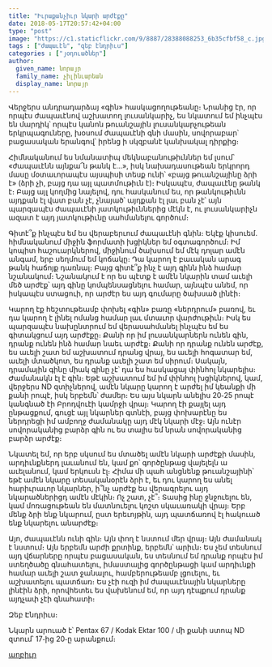 ```yaml
---
title: "Իւրաքանչիւր նկարի արժէքը"
date: 2018-05-17T20:57:42+04:00
type: "post"
image: "https://c1.staticflickr.com/9/8887/28388088253_6b35cfbf58_c.jpg"
tags : ["ժապաւէն", "զեբ էնդրիւս"]
categories : ["յօդուածներ"]
author:
  given_name: նորայր
  family_name: չիլինւարեան
  display_name: նորայր
---
```


Վերջերս անդրադարձայ «գին» հասկացողութեանը։ Նրանից էր, որ որպէս ժապաւէնով աշխատող լուսանկարիչ, ես նկատում եմ ինչպէս են մարդիկ՝ որպէս կանոն թուանշային լուսանկարչութեան երկրպագուները, խօսում ժապաւէնի գնի մասին, սովորաբար՝ բացասական երանգով՝ իրենց ի սկզբանէ կանխակալ դիրքից։

Հիմնականում ես նմանատիպ մեկնաբանութիւններ եմ լսում՝ «ժապաւէնն այնքա՜ն թանկ է…», իսկ նախադասութեան երկրորդ մասը մօտաւորապէս այսպիսի տեսք ունի՝ «բայց թուանշայինը ձրի է» (ձրի չի, բայց դա այլ պատմութիւն է)։ Իսկապէս, ժապաւէնը թանկ է։ Բայց այլ կողմից նայելով, դու հասկանում ես, որ թանկութիւնն այդքան էլ վատ բան չէ, չնայած՝ այդքան էլ լաւ բան չէ՝ այն պարզապէս ժապաւէնի յատկութիւններից մէկն է, ու լուսանկարիչն ազատ է այդ յատկութիւնը սահմանելու գործում։
 
Գիտէ՞ք ինչպէս եմ ես վերաբերւում ժապաւէնի գնին։ Եկէք կիսուեմ․ հիմնականում միջին ֆորմատի խցիկներ եմ օգտագործում։ Իմ կոպիտ հաշուարկներով, միջինում ծախսում եմ մէկ դոլար ամէն անգամ, երբ սեղմում եմ  կոճակը։ Դա կարող է բաւական արագ թանկ հաճոյք դառնալ։ Բայց գիտէ՞ք ինչ է այդ գինն ինձ համար նշանակում։ Նշանակում է որ ես պէտք է ամէն նկարին տամ աւելի մեծ արժէք՝ այդ գինը կոմպենսացնելու համար, այնպէս անեմ, որ իսկապէս ստացուի, որ արժէր ես այդ գումարը ծախսած լինէի։

Կարող էք հեշտութեամբ փոխել «գին» բառը «ներդրում» բառով, եւ դա կարող է լինել ոմանց համար լաւ մտաւոր վարժութիւն։ Իսկ ես պարզապէս նախընտրում եմ վերասահմանել ինչպէս եմ ես գիտակցում այդ արժէքը։ Քանի որ իմ լուսանկարներն ունեն գին, դրանք ունեն ինձ համար նաեւ արժէք։ Քանի որ դրանք ունեն արժէք, ես աւելի շատ եմ աշխատում դրանց վրայ, ես աւելի հոգատար եմ, աւելի մտածկոտ, ես դրանք աւելի շատ եմ սիրում։ Սակայն, դրամային գինը միակ գինը չէ՝ դա ես հասկացայ փինհոլ նկարելիս։ Ժամանակն էլ է գին։ Եթէ աշխատում եմ իմ փինհոլ խցիկներով, կամ, վերջերս ND զտիչներով, ամէն նկարը կարող է արժել իմ կեանքի մի քանի րոպէ, իսկ երբեմն՝ ժամեր։ Ես այս նկարն անելիս 20֊25 րոպէ կանգնած էի Բրոդվուէի կամրջի վրայ։ Կարող էի քայլել այդ ընթացքում, գուցէ այլ նկարներ գտնէի, բայց փոխարէնը ես ներդրեցի իմ ամբողջ ժամանակը այդ մէկ նկարի մէջ։ Այն ունէր սովորականից բարձր գին ու ես տալիս եմ նրան սովորականից բարձր արժէք։
 
Նկատել եմ, որ երբ սկսում ես մտածել ամէն նկարի արժէքի մասին, արդիւնքներդ լաւանում են, կամ քո՝ գործընթաց վայելելն ա աւելանում, կամ երկուսն էլ։ Հիմա մի պահ անցնենք թուանշայինի՝ եթէ ամէն նկարը տեսականօրէն ձրի է, եւ դու կարող ես անել հարիւրաւոր նկարներ, ի՞նչ արժէք ես վերագրելու այդ նկարածներիցդ ամէն մէկին։ Ոչ շատ, չէ՞։ Տասից ինը ջնջուելու են, կամ մոռացութեան են մատնուելու կոշտ սկաւառակի վրայ։ Երբ մենք ձրի ենք նկարում, ըստ երեւոյթին, այդ պատճառով էլ հակուած ենք նկարելու անարժէք։
 
Այո, ժապաւէնն ունի գին։ Այն փող է նստում մեր վրայ։ Այն ժամանակ է նստում։ Այն երբեմն արժի քրտինք, երբեմն՝ արիւն։ Ես չեմ տեսնում այդ վճարները որպէս բացասական, ես տեսնում եմ դրանք որպէս իմ ստեղծածը գնահատելու, իմաստալից գործընթացի կամ արդիւնքի համար աւելի շատ ջանալու, համբերութեամբ լցուելու, եւ աշխատելու պատճառ։ Ես չէի ուզի իմ ժապաւէնային նկարները լինէին ձրի, որովհետեւ ես վախենում եմ, որ այդ դէպքում դրանք այդչափ չէի գնահատի։

Զեբ Էնդրիւս։


Նկարն արուած է՝
Pentax 67 / Kodak Ektar 100 / մի քանի ստոպ ND զտում՝ 17֊ից 20֊ը արանքում։

[աղբիւր](https://www.flickr.com/photos/zebandrews/28388088253/in/dateposted/)

